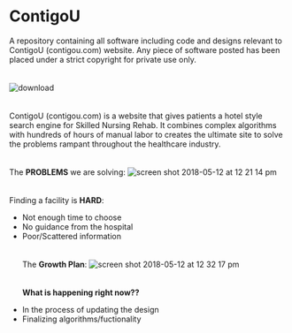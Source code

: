 # ContigoU
A repository containing all software including code and designs relevant to ContigoU (contigou.com) website. Any piece of software posted has been placed under a strict copyright for private use only. 
\
\
\
![download](https://user-images.githubusercontent.com/31325821/39960790-c2f1c8c4-55dd-11e8-9cb3-8fa001b1ee56.png)
\
\
\
ContigoU (contigou.com) is a website that gives patients a hotel style search engine for Skilled Nursing Rehab. It combines complex algorithms with hundreds of hours of manual labor to creates the ultimate site to solve the problems rampant throughout the healthcare industry. 
\
\
\
The **PROBLEMS** we are solving:
![screen shot 2018-05-12 at 12 21 14 pm](https://user-images.githubusercontent.com/31325821/39960883-b31df6a0-55df-11e8-9fea-7465fba45ea3.png)
\
\
\
Finding a facility is **HARD**:
* Not enough time to choose 
* No guidance from the hospital
* Poor/Scattered information
\
\
\
The **Growth Plan**:
![screen shot 2018-05-12 at 12 32 17 pm](https://user-images.githubusercontent.com/31325821/39960927-ab64c104-55e0-11e8-9ef1-78a5a1e6b7ae.png)
\
\
\
**What is happening right now??**
- In the process of updating the design
- Finalizing algorithms/fuctionality 
